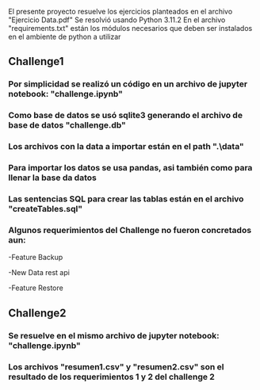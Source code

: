 El presente proyecto resuelve los ejercicios planteados en el archivo "Ejercicio Data.pdf"
Se resolvió usando Python 3.11.2
En el archivo "requirements.txt" están los módulos necesarios que deben ser instalados en el ambiente de python a utilizar

## Challenge1 
### Por simplicidad se realizó un código en un archivo de jupyter notebook: "challenge.ipynb"
### Como base de datos se usó sqlite3 generando el archivo de base de datos "challenge.db"
### Los archivos con la data a importar están en el path ".\data\"
### Para importar los datos se usa pandas, asi también como para llenar la base da datos
### Las sentencias SQL para crear las tablas están en el archivo "createTables.sql"
### Algunos requerimientos del Challenge no fueron concretados aun:
-Feature Backup

-New Data rest api

-Feature Restore

## Challenge2
### Se resuelve en el mismo archivo de jupyter notebook: "challenge.ipynb"
### Los archivos "resumen1.csv" y "resumen2.csv" son el resultado de los requerimientos 1 y 2 del challenge 2

